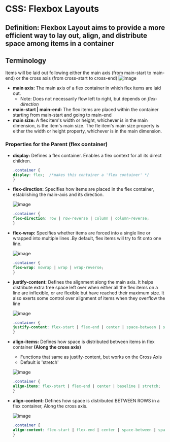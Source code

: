 # **CSS: Flexbox Layouts**

## **Definition:** Flexbox Layout aims to provide a more efficient way to lay out, align, and distribute space among items in a container

## **Terminology**

Items will be laid out following either the main axis (from main-start to main-end) or the cross axis (from cross-start to cross-end)
![image](https://user-images.githubusercontent.com/31965265/45821937-6045ed80-bcb8-11e8-9fab-43e51c175e67.png)

* **main axis:** The main axis of a flex container in which flex items are laid out.
  * Note: Does not necessarily flow left to right, but depends on *flex-direction*
* **main-start | main-end:** The flex items are placed within the container starting from main-start and going to main-end
* **main size:** A flex item's width or height, whichever is in the main dimension, is the item's main size. The fle item's main size property is either the width or height property, whichever is in the main dimension.

### **Properties for the Parent (flex container)**

* **display:** Defines a flex container. Enables a flex context for all its direct children.

  ```css
  .container {
  display: flex;  /*makes this container a 'flex container' */
  }
  ```

* **flex-direction:** Specifies how items are placed in the flex container,  establishing the main-axis and its direction.

  ![image](https://user-images.githubusercontent.com/31965265/45904271-910e4b80-bdba-11e8-9497-f1821b192efe.png)

  ```css
  .container {
  flex-direction: row | row-reverse | column | column-reverse;
  }
  ```

* **flex-wrap:** Specifies whether items are forced into a single line or wrapped into multiple lines .By default, flex items will try to fit onto one line.

  ![image](https://user-images.githubusercontent.com/31965265/45904316-ab482980-bdba-11e8-99d4-6e336917b5b2.png)

  ```css
  .container {
  flex-wrap: nowrap | wrap | wrap-reverse;
  }
  ```

* **justify-content:** Defines the alignment along the main axis. It helps distribute extra free space left over when either all the flex items on a line are inflexible, or are flexible but have reached their maximum size. It also exerts some control over alignment of items when they overflow the line

  ![image](https://user-images.githubusercontent.com/31965265/45904574-7e484680-bdbb-11e8-90ca-d4908d9e3b99.png)

  ```css
  .container {
  justify-content: flex-start | flex-end | center | space-between | space-around | space-evenly;
  }
  ```

* **align-items:** Defines how space is distributed between items in flex container **(Along the cross axis)**
  * Functions that same as justify-content, but works on the Cross Axis
  * Default is 'stretch'

  ![image](https://user-images.githubusercontent.com/31965265/45904802-1e05d480-bdbc-11e8-8cc1-65dbbf156ba4.png)

  ```css
  .container {
  align-items: flex-start | flex-end | center | baseline | stretch;
  }
  ```

* **align-content:** Defines how space is distributed BETWEEN ROWS in a flex container, Along the cross axis.

  ![image](https://user-images.githubusercontent.com/31965265/45905103-332f3300-bdbd-11e8-9d01-be0b63e45754.png)

  ```css
  .container {
  align-content: flex-start | flex-end | center | space-between | space-around | stretch;
  }
  ```
